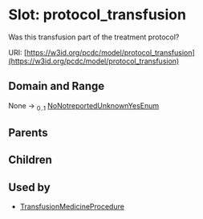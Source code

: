 
# Slot: protocol_transfusion


Was this transfusion part of the treatment protocol?

URI: [https://w3id.org/pcdc/model/protocol_transfusion](https://w3id.org/pcdc/model/protocol_transfusion)


## Domain and Range

None &#8594;  <sub>0..1</sub> [NoNotreportedUnknownYesEnum](NoNotreportedUnknownYesEnum.md)

## Parents


## Children


## Used by

 * [TransfusionMedicineProcedure](TransfusionMedicineProcedure.md)
